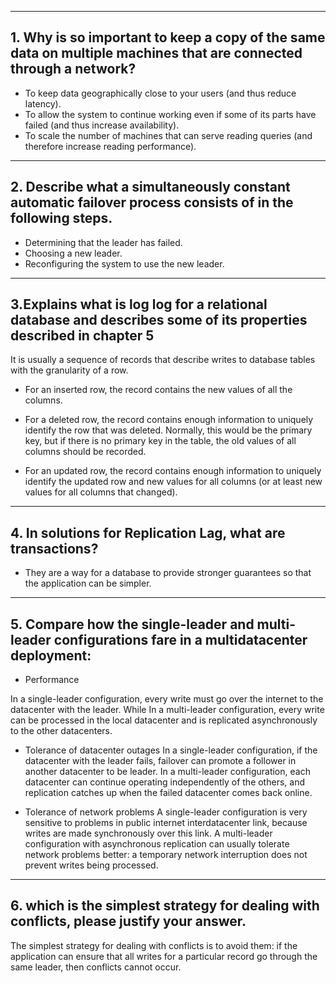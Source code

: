 ***
## 1. Why is so important to keep a copy of the same data on multiple machines that are connected through a network?

- To keep data geographically close to your users (and thus reduce latency).
- To allow the system to continue working even if some of its parts have failed
(and thus increase availability).
- To scale the number of machines that can serve reading queries (and therefore
increase reading performance).


***

## 2. Describe what a simultaneously constant automatic failover process consists of in the following steps.
- Determining that the leader has failed.
- Choosing a new leader.
- Reconfiguring the system to use the new leader.
 
***

## 3.Explains what is log log for a relational database and describes some of its properties described in chapter 5

It is usually a sequence of records that describe writes to database tables with the granularity of a row.

- For an inserted row, the record contains the new values of all the columns.

- For a deleted row, the record contains enough information to uniquely identify the row that was deleted. Normally, this would be the primary key, but if there is no primary key in the table, the old values of all columns should be recorded.

- For an updated row, the record contains enough information to uniquely identify the updated row and new values for all columns (or at least new values for all columns that changed).

***


## 4. In solutions for Replication Lag, what are transactions?
- They are a way for a database to provide stronger guarantees so that the application can be simpler.

***

## 5.  Compare how the single-leader and multi-leader configurations fare in a multidatacenter deployment:

- Performance

In a single-leader configuration, every write must go over the internet to the datacenter with the leader. While In a multi-leader configuration, every write can be processed in the local datacenter and is replicated asynchronously to the other datacenters. 

- Tolerance of datacenter outages
In a single-leader configuration, if the datacenter with the leader fails, failover can promote a follower in another datacenter to be leader. In a multi-leader configuration, each datacenter can continue operating independently of the others, and replication catches up when the failed datacenter comes back online.

- Tolerance of network problems
A single-leader configuration is very sensitive to problems in public internet interdatacenter link, because writes are made synchronously over this link. A multi-leader configuration with asynchronous replication can usually tolerate network problems better: a temporary network interruption does not prevent writes being processed.

***

## 6. which is the simplest strategy for dealing with conflicts,  please justify your answer.

The simplest strategy for dealing with conflicts is to avoid them: if the application can ensure that all writes for a particular record go through the same leader, then conflicts cannot occur.
